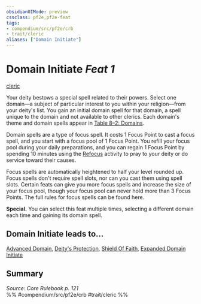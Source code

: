 ```yaml
---
obsidianUIMode: preview
cssclass: pf2e,pf2e-feat
tags:
- compendium/src/pf2e/crb
- trait/cleric
aliases: ["Domain Initiate"]
---
```

# Domain Initiate  *Feat 1*  
[cleric](/rules/traits/cleric.md)  


Your deity bestows a special spell related to their powers. Select one domain—a subject of particular interest to you within your religion—from your deity's list. You gain an initial domain spell for that domain, a spell unique to the domain and not available to other clerics. Each domain's theme and domain spells appear in [Table 8–2: Domains](/rules/tables/domains.md).

Domain spells are a type of focus spell. It costs 1 Focus Point to cast a focus spell, and you start with a focus pool of 1 Focus Point. You refill your focus pool during your daily preparations, and you can regain 1 Focus Point by spending 10 minutes using the [Refocus](/rules/actions/refocus.md) activity to pray to your deity or do service toward their causes.

Focus spells are automatically heightened to half your level rounded up. Focus spells don't require spell slots, nor can you cast them using spell slots. Certain feats can give you more focus spells and increase the size of your focus pool, though your focus pool can never hold more than 3 Focus Points. The full rules for focus spells can be found here.

**Special.** You can select this feat multiple times, selecting a different domain each time and gaining its domain spell.

## Domain Initiate leads to...

[Advanced Domain](/compendium/feats/advanced-domain.md), [Deity's Protection](/compendium/feats/deitys-protection.md), [Shield Of Faith](/compendium/feats/shield-of-faith-apg.md), [Expanded Domain Initiate](/compendium/feats/expanded-domain-initiate-logm.md)

## Summary

*Source: Core Rulebook p. 121*  
%% #compendium/src/pf2e/crb #trait/cleric %%